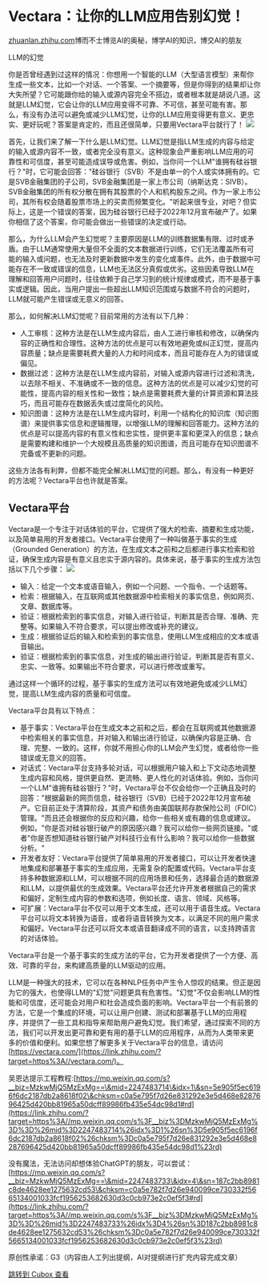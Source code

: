 Vectara：让你的LLM应用告别幻觉！
=====================

[zhuanlan.zhihu.com](https://zhuanlan.zhihu.com/p/626544154)博而不士博览AI的奥秘，博学AI的知识，博交AI的朋友

LLM的幻觉

你是否曾经遇到过这样的情况：你想用一个智能的LLM（大型语言模型）来帮你生成一些文本，比如一个对话、一个答案、一个摘要等，但是你得到的结果却让你大失所望？它可能跟你给的输入或源内容完全不搭边，或者根本就是胡说八道。这就是LLM幻觉，它会让你的LLM应用变得不可靠、不可信，甚至可能有害。那么，有没有办法可以避免或减少LLM幻觉，让你的LLM应用变得更有意义、更忠实、更好玩呢？答案是肯定的，而且还很简单，只要用Vectara平台就行了！
![](https://image.cubox.pro/article/2023050610170488315/14722.jpg?imageMogr2/quality/90/ignore-error/1)

首先，让我们来了解一下什么是LLM幻觉。LLM幻觉是指LLM生成的内容与给定的输入或源内容不一致，或者完全没有意义。这种现象会严重影响LLM应用的可靠性和可信度，甚至可能造成误导或危害。例如，当你问一个LLM"谁拥有硅谷银行？"时，它可能会回答："硅谷银行（SVB）不是由单一的个人或实体拥有的。它是SVB金融集团的子公司，SVB金融集团是一家上市公司（纳斯达克：SIVB）。SVB金融集团的所有权分散在拥有其股票的个人和机构股东之间。作为一家上市公司，其所有权会随着股票市场上的买卖而频繁变化。"听起来很专业，对吧？但实际上，这是一个错误的答案，因为硅谷银行已经于2022年12月宣布破产了。如果你相信了这个答案，你可能会做出一些错误的决定或行动。

那么，为什么LLM会产生幻觉呢？主要原因是LLM的训练数据集有限、过时或矛盾。由于LLM通常使用大量但不全面的文本数据进行训练，它们无法覆盖所有可能的输入或问题，也无法及时更新数据中发生的变化或事件。此外，由于数据中可能存在不一致或错误的信息，LLM也无法区分真假或优劣。这些因素导致LLM在理解和回答用户问题时，往往依赖于自己学习到的统计规律或模式，而不是基于事实或逻辑。因此，当用户提出一些超出LLM知识范围或与数据不符合的问题时，LLM就可能产生错误或无意义的回答。

那么，如何解决LLM幻觉呢？目前常用的方法有以下几种：

* 人工审核：这种方法是在LLM生成内容后，由人工进行审核和修改，以确保内容的正确性和合理性。这种方法的优点是可以有效地避免或纠正幻觉，提高内容质量；缺点是需要耗费大量的人力和时间成本，而且可能存在人为的错误或偏见。
* 数据过滤：这种方法是在LLM生成内容前，对输入或源内容进行过滤和清洗，以去除不相关、不准确或不一致的信息。这种方法的优点是可以减少幻觉的可能性，提高内容的相关性和一致性；缺点是需要耗费大量的计算资源和算法技巧，而且可能存在数据丢失或过度简化的风险。
* 知识图谱：这种方法是在LLM生成内容时，利用一个结构化的知识库（知识图谱）来提供事实信息和逻辑推理，以增强LLM的理解和回答能力。这种方法的优点是可以提高内容的有意义性和忠实性，提供更丰富和更深入的信息；缺点是需要构建和维护一个大规模且高质量的知识图谱，而且可能存在知识图谱不完备或不更新的问题。

这些方法各有利弊，但都不能完全解决LLM幻觉的问题。那么，有没有一种更好的方法呢？Vectara平台也许就是答案。

Vectara平台
---------

Vectara是一个专注于对话体验的平台，它提供了强大的检索、摘要和生成功能，以及简单易用的开发者接口。Vectara平台使用了一种叫做基于事实的生成（Grounded Generation）的方法，在生成文本之前和之后都进行事实检索和验证，确保生成内容是有意义且忠实于源内容的。具体来说，基于事实的生成方法包括以下几个步骤：
![](https://image.cubox.pro/article/2023050610170585644/97769.jpg?imageMogr2/quality/90/ignore-error/1)

* 输入：给定一个文本或语音输入，例如一个问题、一个指令、一个话题等。
* 检索：根据输入，在互联网或其他数据源中检索相关的事实信息，例如网页、文章、数据库等。
* 验证：根据检索到的事实信息，对输入进行验证，判断其是否合理、准确、完整等。如果输入不符合要求，可以提出修改或补充的建议。
* 生成：根据验证后的输入和检索到的事实信息，使用LLM生成相应的文本或语音输出。
* 验证：根据检索到的事实信息，对生成的输出进行验证，判断其是否有意义、忠实、一致等。如果输出不符合要求，可以进行修改或重写。

通过这样一个循环的过程，基于事实的生成方法可以有效地避免或减少LLM幻觉，提高LLM生成内容的质量和可信度。

Vectara平台具有以下特点：

* 基于事实：Vectara平台在生成文本之前和之后，都会在互联网或其他数据源中检索相关的事实信息，并对输入和输出进行验证，以确保内容是正确、合理、完整、一致的。这样，你就不用担心你的LLM会产生幻觉，或者给你一些错误或无意义的回答。
* 对话式：Vectara平台支持多轮对话，可以根据用户输入和上下文动态地调整生成内容和风格，提供更自然、更流畅、更人性化的对话体验。例如，当你问一个LLM"谁拥有硅谷银行？"时，Vectara平台不仅会给你一个正确且及时的回答："根据最新的网页信息，硅谷银行（SVB）已经于2022年12月宣布破产。它目前正处于清算阶段，其资产和债务由美国联邦存款保险公司（FDIC）管理。"而且还会根据你的反应和兴趣，给你一些相关或有趣的信息或建议。例如，"你是否对硅谷银行破产的原因感兴趣？我可以给你一些网页链接。"或者"你是否想知道硅谷银行破产对科技行业有什么影响？我可以给你一些数据分析。"
* 开发者友好：Vectara平台提供了简单易用的开发者接口，可以让开发者快速地集成和部署基于事实的生成应用，无需复杂的配置或代码。Vectara平台支持多种数据源和LLM，可以根据不同的应用场景和任务，选择最合适的数据源和LLM，以提供最优的生成效果。Vectara平台还允许开发者根据自己的需求和偏好，定制生成内容的参数和选项，例如长度、语言、领域、风格等。
* 可扩展：Vectara平台不仅可以用于文本生成，还可以用于语音生成。Vectara平台可以将文本转换为语音，或者将语音转换为文本，以满足不同的用户需求和偏好。Vectara平台还可以将文本或语音翻译成不同的语言，以支持跨语言的对话体验。

Vectara平台是一个基于事实的生成方法的平台，它为开发者提供了一个方便、高效、可靠的平台，来构建高质量的LLM驱动的应用。

LLM是一种强大的技术，它可以在各种NLP任务中产生令人惊叹的结果。但正是因为它的强大，也使得LLM的"幻觉"问题更具有危害性。"幻觉"不仅会影响LLM的性能和可信度，还可能会对用户和社会造成负面的影响。Vectara平台一个有前景的方法，它是一个集成的环境，可以让用户创建、测试和部署基于LLM的应用程序，并提供了一些工具和指导来帮助用户避免幻觉。我们希望，通过探索不同的方法，我们可以开发出更可靠和更有用的基于LLM的应用程序，从而为人类带来更多的价值和便利。如果您想了解更多关于Vectara平台的信息，请访问[https://vectara.com/](https://link.zhihu.com/?target=https%3A//vectara.com/)。

吴恩达提示工程教程:[https://mp.weixin.qq.com/s?__biz=MzkwMjQ5MzExMg==\&mid=2247483714\&idx=1\&sn=5e905f5ec6196f6dc2187db2a8618f02\&chksm=c0a5e795f7d26e831292e3e5d468e8287696425d420bb81965a50dcff89986fb435e54dc98d1#rd](https://link.zhihu.com/?target=https%3A//mp.weixin.qq.com/s%3F__biz%3DMzkwMjQ5MzExMg%3D%3D%26mid%3D2247483714%26idx%3D1%26sn%3D5e905f5ec6196f6dc2187db2a8618f02%26chksm%3Dc0a5e795f7d26e831292e3e5d468e8287696425d420bb81965a50dcff89986fb435e54dc98d1%23rd)

没有魔法，无法访问却想体验ChatGPT的朋友，可以尝试：[https://mp.weixin.qq.com/s?__biz=MzkwMjQ5MzExMg==\&mid=2247483733\&idx=4\&sn=187c2bb8981c8de4628ee1275632cd53\&chksm=c0a5e782f7d26e940099ce730332f5665134001033fcf1956253682630d3c0cb973e2c0ef5f3#rd](https://link.zhihu.com/?target=https%3A//mp.weixin.qq.com/s%3F__biz%3DMzkwMjQ5MzExMg%3D%3D%26mid%3D2247483733%26idx%3D4%26sn%3D187c2bb8981c8de4628ee1275632cd53%26chksm%3Dc0a5e782f7d26e940099ce730332f5665134001033fcf1956253682630d3c0cb973e2c0ef5f3%23rd)

原创性承诺：G3（内容由人工列出提纲，AI对提纲进行扩充内容完成文章）

[跳转到 Cubox 查看](https://cubox.pro/my/card?id=7054348329257274638)
